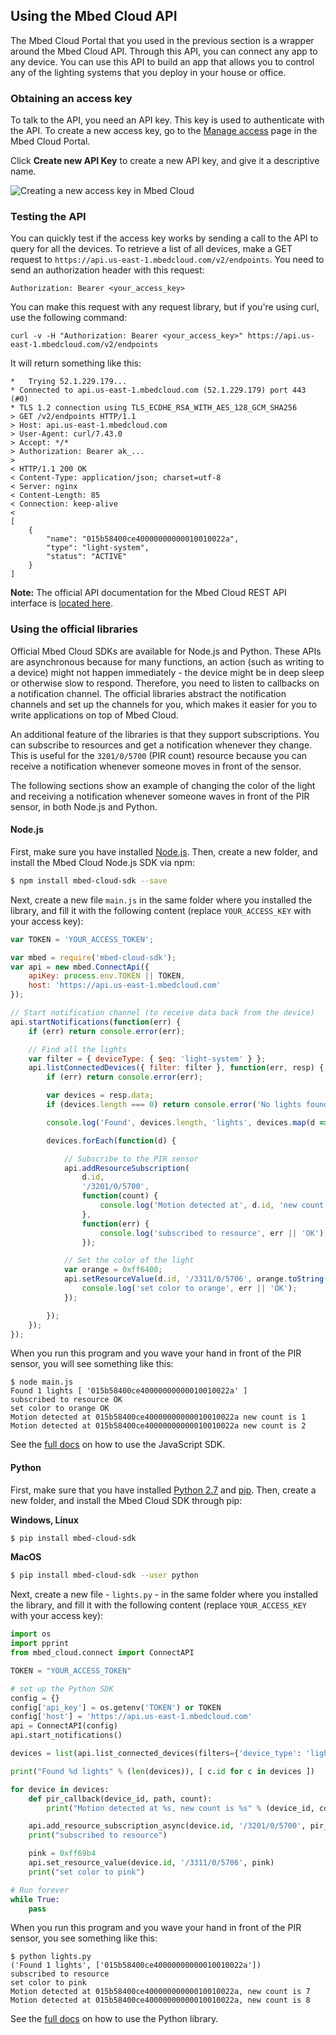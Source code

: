 ## Using the Mbed Cloud API

The Mbed Cloud Portal that you used in the previous section is a wrapper around the Mbed Cloud API. Through this API, you can connect any app to any device. You can use this API to build an app that allows you to control any of the lighting systems that you deploy in your house or office.

### Obtaining an access key

To talk to the API, you need an API key. This key is used to authenticate with the API. To create a new access key, go to the [Manage access](https://portal.us-east-1.mbedcloud.com/access/keys) page in the Mbed Cloud Portal.

Click **Create new API Key** to create a new API key, and give it a descriptive name.

<span class="images">![Creating a new access key in Mbed Cloud](https://s3-us-west-2.amazonaws.com/cloud-docs-images/lights14.png)</span>

### Testing the API

You can quickly test if the access key works by sending a call to the API to query for all the devices. To retrieve a list of all devices, make a GET request to `https://api.us-east-1.mbedcloud.com/v2/endpoints`. You need to send an authorization header with this request:

```
Authorization: Bearer <your_access_key>
```

You can make this request with any request library, but if you're using curl, use the following command:

```
curl -v -H "Authorization: Bearer <your_access_key>" https://api.us-east-1.mbedcloud.com/v2/endpoints
```

It will return something like this:

```
*   Trying 52.1.229.179...
* Connected to api.us-east-1.mbedcloud.com (52.1.229.179) port 443 (#0)
* TLS 1.2 connection using TLS_ECDHE_RSA_WITH_AES_128_GCM_SHA256
> GET /v2/endpoints HTTP/1.1
> Host: api.us-east-1.mbedcloud.com
> User-Agent: curl/7.43.0
> Accept: */*
> Authorization: Bearer ak_...
>
< HTTP/1.1 200 OK
< Content-Type: application/json; charset=utf-8
< Server: nginx
< Content-Length: 85
< Connection: keep-alive
<
[
    {
        "name": "015b58400ce40000000000010010022a",
        "type": "light-system",
        "status": "ACTIVE"
    }
]
```

<span class="notes">**Note:** The official API documentation for the Mbed Cloud REST API interface is [located here](/docs/v1.2/api-references/index.html).</span>

### Using the official libraries

Official Mbed Cloud SDKs are available for Node.js and Python. These APIs are asynchronous because for many functions, an action (such as writing to a device) might not happen immediately - the device might be in deep sleep or otherwise slow to respond. Therefore, you need to listen to callbacks on a notification channel. The official libraries abstract the notification channels and set up the channels for you, which makes it easier for you to write applications on top of Mbed Cloud.

An additional feature of the libraries is that they support subscriptions. You can subscribe to resources and get a notification whenever they change. This is useful for the `3201/0/5700` (PIR count) resource because you can receive a notification whenever someone moves in front of the sensor.

The following sections show an example of changing the color of the light and receiving a notification whenever someone waves in front of the PIR sensor, in both Node.js and Python.

#### Node.js

First, make sure you have installed [Node.js](http://nodejs.org). Then, create a new folder, and install the Mbed Cloud Node.js SDK via npm:

```bash
$ npm install mbed-cloud-sdk --save
```

Next, create a new file `main.js` in the same folder where you installed the library, and fill it with the following content (replace `YOUR_ACCESS_KEY` with your access key):

```js
var TOKEN = 'YOUR_ACCESS_TOKEN';

var mbed = require('mbed-cloud-sdk');
var api = new mbed.ConnectApi({
    apiKey: process.env.TOKEN || TOKEN,
    host: 'https://api.us-east-1.mbedcloud.com'
});

// Start notification channel (to receive data back from the device)
api.startNotifications(function(err) {
    if (err) return console.error(err);

    // Find all the lights
    var filter = { deviceType: { $eq: 'light-system' } };
    api.listConnectedDevices({ filter: filter }, function(err, resp) {
        if (err) return console.error(err);

        var devices = resp.data;
        if (devices.length === 0) return console.error('No lights found...');

        console.log('Found', devices.length, 'lights', devices.map(d => d.id));

        devices.forEach(function(d) {

            // Subscribe to the PIR sensor
            api.addResourceSubscription(
                d.id,
                '/3201/0/5700',
                function(count) {
                    console.log('Motion detected at', d.id, 'new count is', count);
                },
                function(err) {
                    console.log('subscribed to resource', err || 'OK');
                });

            // Set the color of the light
            var orange = 0xff6400;
            api.setResourceValue(d.id, '/3311/0/5706', orange.toString(), function(err) {
                console.log('set color to orange', err || 'OK');
            });

        });
    });
});
```

When you run this program and you wave your hand in front of the PIR sensor, you will see something like this:

```
$ node main.js
Found 1 lights [ '015b58400ce40000000000010010022a' ]
subscribed to resource OK
set color to orange OK
Motion detected at 015b58400ce40000000000010010022a new count is 1
Motion detected at 015b58400ce40000000000010010022a new count is 2
```

See the [full docs](https://cloud.mbed.com/docs/v1.2/mbed-cloud-sdk-javascript/) on how to use the JavaScript SDK.

#### Python

First, make sure that you have installed [Python 2.7](https://www.python.org/downloads/) and [pip](https://pip.pypa.io/en/stable/installing/). Then, create a new folder, and install the Mbed Cloud SDK through pip:

**Windows, Linux**

```bash
$ pip install mbed-cloud-sdk
```

**MacOS**

```bash
$ pip install mbed-cloud-sdk --user python
```

Next, create a new file - `lights.py` - in the same folder where you installed the library, and fill it with the following content (replace `YOUR_ACCESS_KEY` with your access key):

```python
import os
import pprint
from mbed_cloud.connect import ConnectAPI

TOKEN = "YOUR_ACCESS_TOKEN"

# set up the Python SDK
config = {}
config['api_key'] = os.getenv('TOKEN') or TOKEN
config['host'] = 'https://api.us-east-1.mbedcloud.com'
api = ConnectAPI(config)
api.start_notifications()

devices = list(api.list_connected_devices(filters={'device_type': 'light-system'}))

print("Found %d lights" % (len(devices)), [ c.id for c in devices ])

for device in devices:
    def pir_callback(device_id, path, count):
        print("Motion detected at %s, new count is %s" % (device_id, count))

    api.add_resource_subscription_async(device.id, '/3201/0/5700', pir_callback)
    print("subscribed to resource")

    pink = 0xff69b4
    api.set_resource_value(device.id, '/3311/0/5706', pink)
    print("set color to pink")

# Run forever
while True:
    pass
```

When you run this program and you wave your hand in front of the PIR sensor, you see something like this:

```
$ python lights.py
('Found 1 lights', ['015b58400ce40000000000010010022a'])
subscribed to resource
set color to pink
Motion detected at 015b58400ce40000000000010010022a, new count is 7
Motion detected at 015b58400ce40000000000010010022a, new count is 8
```

See the [full docs](https://cloud.mbed.com/docs/v1.2/mbed-cloud-sdk-python/index.html) on how to use the Python library.
